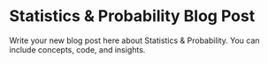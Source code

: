 # Statistics & Probability Blog Post

Write your new blog post here about Statistics & Probability. You can include concepts, code, and insights.

